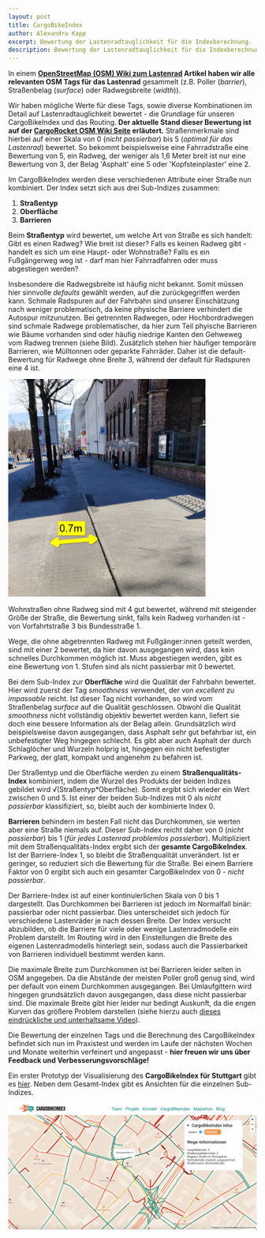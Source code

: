 ```yaml
---
layout: post
title: CargoBikeIndex
author: Alexandra Kapp
excerpt: Bewertung der Lastenradtauglichkeit für die Indexberechnung.
description: Bewertung der Lastenradtauglichkeit für die Indexberechnung.
---
```


In einem **[OpenStreetMap (OSM) Wiki zum Lastenrad](https://wiki.openstreetmap.org/wiki/DE:Cargobike) Artikel haben wir alle relevanten OSM Tags für das Lastenrad** gesammelt (z.B. Poller (*barrier*), Straßenbelag (*surface*) oder Radwegsbreite (*width*)).

Wir haben mögliche Werte für diese Tags, sowie diverse Kombinationen im Detail auf Lastenradtauglichkeit bewertet - die Grundlage für unseren CargoBikeIndex und das Routing. **Der aktuelle Stand dieser Bewertung ist auf der [CargoRocket OSM Wiki Seite](https://wiki.openstreetmap.org/wiki/CargoRocket) erläutert.** Straßenmerkmale sind hierbei auf einer Skala von 0 (*nicht passierbar*) bis 5 (*optimal für das Lastenrad*) bewertet. So bekommt beispielsweise eine Fahrradstraße eine Bewertung von 5, ein Radweg, der weniger als 1,6 Meter breit ist nur eine Bewertung von 3, der Belag 'Asphalt' eine 5 oder 'Kopfsteinplaster' eine 2. 

Im CargoBikeIndex werden diese verschiedenen Attribute einer Straße nun kombiniert. Der Index setzt sich aus drei Sub-Indizes zusammen:
1. **Straßentyp**
2. **Oberfläche**
3. **Barrieren**

Beim **Straßentyp** wird bewertet, um welche Art von Straße es sich handelt: Gibt es einen Radweg? Wie breit ist dieser? Falls es keinen Radweg gibt - handelt es sich um eine Haupt- oder Wohnstraße? Falls es ein Fußgängerweg weg ist - darf man hier Fahrradfahren oder muss abgestiegen werden? 

Insbesondere die Radwegsbreite ist häufig nicht bekannt. Somit müssen hier sinnvolle *defaults* gewählt werden, auf die zurückgegriffen werden kann. Schmale Radspuren auf der Fahrbahn sind unserer Einschätzung nach weniger problematisch, da keine physische Barriere verhindert die Autospur mitzunutzen. Bei getrennten Radwegen, oder Hochbordradwegen sind schmale Radwege problematischer, da hier zum Teil phyische Barrieren wie Bäume vorhanden sind oder häufig niedrige Kanten den Gehweweg vom Radweg trennen (siehe Bild). Zusätzlich stehen hier häufiger temporäre Barrieren, wie Mülltonnen oder geparkte Fahrräder. Daher ist die default-Bewertung für Radwege ohne Breite 3, während der default für Radspuren eine 4 ist. 

<div class="flex c">
<img alt="Beispiel Hochbordradweg" src="/assets/images/separated-cycleway.jpg" width= "400">
</div>

Wohnstraßen ohne Radweg sind mit 4 gut bewertet, während mit steigender Größe der Straße, die Bewertung sinkt, falls kein Radweg vorhanden ist - von Vorfahrtstraße 3 bis Bundesstraße 1.

Wege, die ohne abgetrennten Radweg mit Fußgänger:innen geteilt werden, sind mit einer 2 bewertet, da hier davon ausgegangen wird, dass kein schnelles Durchkommen möglich ist. Muss abgestiegen werden, gibt es eine Bewertung von 1. Stufen sind als nicht passierbar mit 0 bewertet.

Bei dem Sub-Index zur **Oberfläche** wird die Qualität der Fahrbahn bewertet. Hier wird zuerst der Tag *smoothness* verwendet, der von *excellent* zu *impassable* reicht. Ist dieser Tag nicht vorhanden, so wird vom Straßenbelag *surface* auf die Qualität geschlossen. Obwohl die Qualität *smoothness* nicht vollständig objektiv bewertet werden kann, liefert sie doch eine bessere Information als der Belag allein. Grundsätzlich wird beispielsweise davon ausgegangen, dass Asphalt sehr gut befahrbar ist, ein unbefestigter Weg hingegen schlecht. Es gibt aber auch Asphalt der durch Schlaglöcher und Wurzeln  holprig ist, hingegen ein nicht befestigter Parkweg, der glatt, kompakt und angenehm zu befahren ist.

Der Straßentyp und die Oberfläche werden zu einem **Straßenqualitäts-Index** kombiniert, indem die Wurzel des Produkts der beiden Indizes gebildet wird √(Straßentyp\*Oberfläche). Somit ergibt sich wieder ein Wert zwischen 0 und 5. Ist einer der beiden Sub-Indizes mit 0 als *nicht passierbar* klassifiziert, so, bleibt auch der kombinierte Index 0.

**Barrieren** behindern im besten Fall nicht das Durchkommen, sie werten aber eine Straße niemals auf. Dieser Sub-Index reicht daher von 0 (*nicht passierbar*) bis 1 (*für jedes Lastenrad problemlos passierbar*). Multipliziert mit dem Straßenqualitäts-Index ergibt sich der **gesamte CargoBikeIndex**. Ist der Barriere-Index 1, so bleibt die Straßenqualität unverändert. Ist er geringer, so reduziert sich die Bewertung für die Straße. Bei einem Barriere Faktor von 0 ergibt sich auch ein gesamter CargoBikeIndex von 0 - *nicht passierbar*.

Der Barriere-Index ist auf einer kontinuierlichen Skala von 0 bis 1 dargestellt. Das Durchkommen bei Barrieren ist jedoch im Normalfall binär: passierbar oder nicht passierbar. Dies unterscheidet sich jedoch für verschiedene Lastenräder je nach dessen Breite. Der Index versucht abzubilden, ob die Barriere für viele oder wenige Lastenradmodelle ein Problem darstellt. Im Routing wird in den Einstellungen die Breite des eigenen Lastenradmodells hinterlegt sein, sodass auch die Passierbarkeit von Barrieren individuell bestimmt werden kann.

Die maximale Breite zum Durchkommen ist bei Barrieren leider selten in OSM angegeben. Da die Abstände der meisten Poller groß genug sind, wird per default von einem Durchkommen ausgegangen. Bei Umlaufgittern wird hingegen grundsätzlich davon ausgegangen, dass diese nicht passierbar sind. Die maximale Breite gibt hier leider nur bedingt Auskunft, da die engen Kurven das größere Problem darstellen (siehe hierzu auch [dieses eindrückliche und unterhaltsame Video](https://www.youtube.com/watch?v=jSl3jgNLceI)).

Die Bewertung der einzelnen Tags und die Berechnung des CargoBikeIndex befindet sich nun im Praxistest und werden im Laufe der nächsten Wochen und Monate weiterhin verfeinert und angepasst - **hier freuen wir uns über Feedback und Verbesserungsvorschläge!**

Ein erster Prototyp der Visualisierung des **CargoBikeIndex für Stuttgart** gibt es [hier](https://cargorocket.de/cargobikeindex). Neben dem Gesamt-Index gibt es Ansichten für die einzelnen Sub-Indizes.

<div class="flex c">
<a href= "https://cargorocket.de/cargobikeindex"> <img alt="CargoBikeIndex Stuttgart Screenshot" src="/assets/images/index_screenshot.png" width= "600"> </a>
</div>
